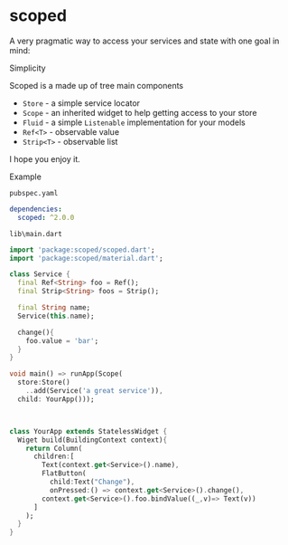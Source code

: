 # scoped

A very pragmatic way to access your services and state with one goal in mind:

Simplicity

Scoped is a made up of tree main components

- `Store` - a simple service locator
- `Scope` - an inherited widget to help getting access to your store
- `Fluid` - a simple `Listenable` implementation for your models
- `Ref<T>` - observable value
- `Strip<T>` - observable list

I hope you enjoy it.

Example

`pubspec.yaml`

```yaml
dependencies:
  scoped: ^2.0.0
```

`lib\main.dart`

```dart
import 'package:scoped/scoped.dart';
import 'package:scoped/material.dart';

class Service {
  final Ref<String> foo = Ref();
  final Strip<String> foos = Strip();

  final String name;
  Service(this.name);

  change(){
    foo.value = 'bar';
  }
}

void main() => runApp(Scope(
  store:Store()
    ..add(Service('a great service')),
  child: YourApp()));



class YourApp extends StatelessWidget {
  Wiget build(BuildingContext context){
    return Column(
      children:[
        Text(context.get<Service>().name),
        FlatButton(
          child:Text("Change"),
          onPressed:() => context.get<Service>().change(),
        context.get<Service>().foo.bindValue((_,v)=> Text(v))
      ]
    );
  }
}
```
